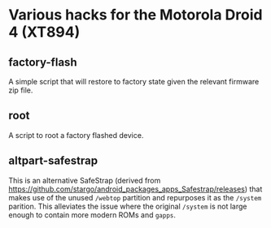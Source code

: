 # Various hacks for the Motorola Droid 4 (XT894)
## factory-flash
A simple script that will restore to factory state given the relevant firmware zip file.
## root
A script to root a factory flashed device.
## altpart-safestrap
This is an alternative SafeStrap (derived from https://github.com/stargo/android_packages_apps_Safestrap/releases) that
makes use of the unused `/webtop` partition and repurposes it as the `/system` parition. This alleviates the issue where
the original `/system` is not large enough to contain more modern ROMs and `gapps`.
